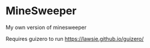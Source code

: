 # MineSweeper
My own version of minesweeper

Requires guizero to run
https://lawsie.github.io/guizero/
